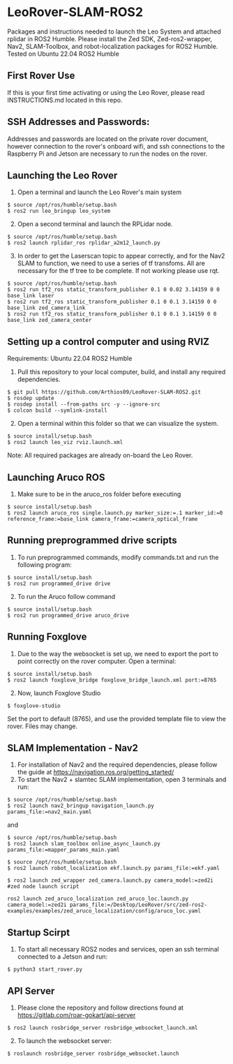 # LeoRover-SLAM-ROS2
Packages and instructions needed to launch the Leo System and attached rplidar in ROS2 Humble. Please install the Zed SDK, Zed-ros2-wrapper, Nav2, SLAM-Toolbox, and robot-localization packages for ROS2 Humble. Tested on Ubuntu 22.04 ROS2 Humble

## First Rover Use

If this is your first time activating or using the Leo Rover, please read INSTRUCTIONS.md located in this repo. 

## SSH Addresses and Passwords:

Addresses and passwords are located on the private rover document, however connection to the rover's onboard wifi, and ssh connections to the Raspberry Pi and Jetson are necessary to run the nodes on the rover.


## Launching the Leo Rover

1. Open a terminal and launch the Leo Rover's main system
```
$ source /opt/ros/humble/setup.bash
$ ros2 run leo_bringup leo_system
```
2. Open a second terminal and launch the RPLidar node.
```.
$ source /opt/ros/humble/setup.bash
$ ros2 launch rplidar_ros rplidar_a2m12_launch.py
```
3. In order to get the Laserscan topic to appear correctly, and for the Nav2 SLAM to function, we need to use a series of tf transfoms. All are necessary for the tf tree to be complete. If not working please use rqt.
```
$ source /opt/ros/humble/setup.bash
$ ros2 run tf2_ros static_transform_publisher 0.1 0 0.02 3.14159 0 0 base_link laser
$ ros2 run tf2_ros static_transform_publisher 0.1 0 0.1 3.14159 0 0 base_link zed_camera_link
$ ros2 run tf2_ros static_transform_publisher 0.1 0 0.1 3.14159 0 0 base_link zed_camera_center

```

## Setting up a control computer and using RVIZ
Requirements: Ubuntu 22.04 ROS2 Humble
1. Pull this repository to your local computer, build, and install any required dependencies.
```
$ git pull https://github.com/Arthios09/LeoRover-SLAM-ROS2.git
$ rosdep update
$ rosdep install --from-paths src -y --ignore-src
$ colcon build --symlink-install
```
2. Open a terminal within this folder so that we can visualize the system.
```
$ source install/setup.bash
$ ros2 launch leo_viz rviz.launch.xml
```
Note: All required packages are already on-board the Leo Rover.

## Launching Aruco ROS
1. Make sure to be in the aruco_ros folder before executing
```
$ source install/setup.bash
$ ros2 launch aruco_ros single.launch.py marker_size:=.1 marker_id:=0 reference_frame:=base_link camera_frame:=camera_optical_frame
```

## Running preprogrammed drive scripts
1. To run preprogrammed commands, modify commands.txt and run the following program:
```
$ source install/setup.bash
$ ros2 run programmed_drive drive
```
2. To run the Aruco follow command
```
$ source install/setup.bash
$ ros2 run programmed_drive aruco_drive
```

## Running Foxglove
1. Due to the way the websocket is set up, we need to export the port to point correctly on the rover computer. Open a terminal:
```
$ source install/setup.bash
$ ros2 launch foxglove_bridge foxglove_bridge_launch.xml port:=8765
```
2. Now, launch Foxglove Studio
```
$ foxglove-studio
```
Set the port to default (8765), and use the provided template file to view the rover. Files may change.

## SLAM Implementation - Nav2
1. For installation of Nav2 and the required dependencies, please follow the guide at https://navigation.ros.org/getting_started/
2. To start the Nav2 + slamtec SLAM implementation, open 3 terminals and run:
```
$ source /opt/ros/humble/setup.bash
$ ros2 launch nav2_bringup navigation_launch.py params_file:=nav2_main.yaml
```
and
```
$ source /opt/ros/humble/setup.bash
$ ros2 launch slam_toolbox online_async_launch.py params_file:=mapper_params_main.yaml

$ source /opt/ros/humble/setup.bash
$ ros2 launch robot_localization ekf.launch.py params_file:=ekf.yaml

$ ros2 launch zed_wrapper zed_camera.launch.py camera_model:=zed2i  #zed node launch script

ros2 launch zed_aruco_localization zed_aruco_loc.launch.py camera_model:=zed2i params_file:=/Desktop/LeoRover/src/zed-ros2-examples/examples/zed_aruco_localization/config/aruco_loc.yaml

```

## Startup Scirpt
1. To start all necessary ROS2 nodes and services, open an ssh terminal connected to a Jetson and run:
```
$ python3 start_rover.py
```
## API Server
1. Please clone the repository and follow directions found at https://gitlab.com/roar-gokart/api-server
```
$ ros2 launch rosbridge_server rosbridge_websocket_launch.xml
```
2. To launch the websocket server:
```
$ roslaunch rosbridge_server rosbridge_websocket.launch
```
